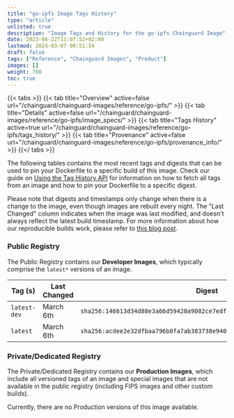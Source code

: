```yaml
---
title: "go-ipfs Image Tags History"
type: "article"
unlisted: true
description: "Image Tags and History for the go-ipfs Chainguard Image"
date: 2023-06-22T11:07:52+02:00
lastmod: 2024-03-07 00:51:54
draft: false
tags: ["Reference", "Chainguard Images", "Product"]
images: []
weight: 700
toc: true
---
```


{{< tabs >}}
{{< tab title="Overview" active=false url="/chainguard/chainguard-images/reference/go-ipfs/" >}}
{{< tab title="Details" active=false url="/chainguard/chainguard-images/reference/go-ipfs/image_specs/" >}}
{{< tab title="Tags History" active=true url="/chainguard/chainguard-images/reference/go-ipfs/tags_history/" >}}
{{< tab title="Provenance" active=false url="/chainguard/chainguard-images/reference/go-ipfs/provenance_info/" >}}
{{</ tabs >}}

The following tables contains the most recent tags and digests that can be used to pin your Dockerfile to a specific build of this image. Check our guide on [Using the Tag History API](/chainguard/chainguard-images/using-the-tag-history-api/) for information on how to fetch all tags from an image and how to pin your Dockerfile to a specific digest.

Please note that digests and timestamps only change when there is a change to the image, even though images are rebuilt every night. The "Last Changed" column indicates when the image was last modified, and doesn't always reflect the latest build timestamp. For more information about how our reproducible builds work, please refer to [this blog post](https://www.chainguard.dev/unchained/reproducing-chainguards-reproducible-image-builds).

### Public Registry
The Public Registry contains our **Developer Images**, which typically comprise the `latest*` versions of an image.

| Tag (s)       | Last Changed | Digest                                                                    |
|---------------|--------------|---------------------------------------------------------------------------|
|  `latest-dev` | March 6th    | `sha256:146613d34d88e3a66d59420a9082ce7edf193b16b17c26db3f45ebdccbd6e268` |
|  `latest`     | March 6th    | `sha256:acdee2e32dfbaa796b0fa7ab383738e9402b7cc2403ba43655e79e40f97be894` |


### Private/Dedicated Registry
The Private/Dedicated Registry contains our **Production Images**, which include all versioned tags of an image and special images that are not available in the public registry (including FIPS images and other custom builds).

Currently, there are no Production versions of this image available.
